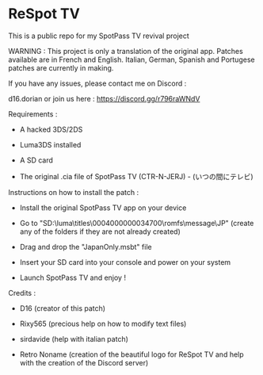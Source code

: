 # ReSpot TV
This is a public repo for my SpotPass TV revival project

WARNING : This project is only a translation of the original app. Patches available are in French and English.
Italian, German, Spanish and Portugese patches are currently in making.

If you have any issues, please contact me on Discord :

d16.dorian or join us here : https://discord.gg/r796raWNdV


Requirements :

- A hacked 3DS/2DS

- Luma3DS installed

- A SD card

- The original .cia file of SpotPass TV (CTR-N-JERJ) - (いつの間にテレビ)


Instructions on how to install the patch :


- Install the original SpotPass TV app on your device

- Go to "SD:\luma\titles\0004000000034700\romfs\message\JP"
(create any of the folders if they are not already created)

- Drag and drop the "JapanOnly.msbt" file

- Insert your SD card into your console and power on your system

- Launch SpotPass TV and enjoy !



Credits :

- D16 (creator of this patch)

- Rixy565 (precious help on how to modify text files)

- sirdavide (help with italian patch)

- Retro Noname (creation of the beautiful logo for ReSpot TV and help with the creation of the Discord server)
